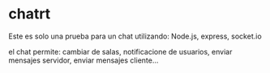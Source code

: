 # chatrt
Este es solo una prueba para un chat utilizando: Node.js, express, socket.io

el chat permite: cambiar de salas, notificacione de usuarios, enviar mensajes servidor, enviar mensajes cliente...

